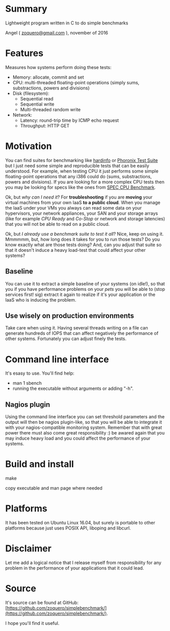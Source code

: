 # Summary
Lightweight program written in C to do simple benchmarks

Angel ( zoquero@gmail.com ), november of 2016

# Features

Measures how systems perform doing these tests:

* Memory: allocate, commit and set
* CPU: multi-threaded floating-point operations (simply sums, substractions, powers and divisions)
* Disk (filesystem):
    * Sequential read
    * Sequential write
    * Multi-threaded random write
* Network:
    * Latency: round-trip time by ICMP echo request 
    * Throughput: HTTP GET

# Motivation
You can find suites for benchmarking like [hardinfo](https://github.com/lpereira/hardinfo/) or [Phoronix Test Suite](http://www.phoronix-test-suite.com/) but I just need some simple and reproducible tests that can be easily understood. For example, when testing CPU it just performs some simple floating-point operations that any i386 could do (sums, substractions, powers and divisions). If you are looking for a more complex CPU tests then you may be looking for specs like the ones from [SPEC CPU Benchmark](https://www.spec.org/cpu/).

Ok, but *why can I need it*? For **troubleshooting** if you are **moving** your virtual machines from your own IaaS **to a public cloud**. When you manage the IaaS under your VMs you always can read some data on your hypervisors, your network appliances, your SAN and your storage arrays (like for example *CPU Ready* and *Co-Stop* or network and storage latencies) that you will not be able to read on a public cloud.

Ok, but *I already use a benchmark suite to test it all*? Nice, keep on using it. Mmmmmm, but, how long does it takes for you to run those tests? Do you know exactly what are those tests doing? And, can you adjust that suite so that it doesn't induce a heavy load-test that could affect your other systems?

## Baseline
You can use it to extract a simple baseline of your systems (on idle!), so that you if you have performance problems on your *pets* you will be able to (stop services first! sig) extract it again to realize if it's your application or the IaaS who is inducing the problem.

## Use wisely on production environments
Take care when using it. Having several threads writing on a file can generate hundreds of IOPS that can affect negatively the performance of other systems. Fortunately you can adjust finely the tests.

# Command line interface 
It's esasy to use. You'll find help:
* man 1 sbench
* running the executable without arguments or adding "-h".

## Nagios plugin
Using the command line interface you can set threshold parameters and the output will then be nagios plugin-like, so that you will be able to integrate it with your nagios-compatible monitoring system. Remember that with great power there must also come great responsibility :) be awared again that you may induce heavy load and you could affect the performance of your systems.

# Build and install
make

copy executable and man page where needed

# Platforms
It has been tested on Ubuntu Linux 16.04, but surely is portable to other platforms because just uses POSIX API, liboping and libcurl.

# Disclaimer
Let me add a logical notice that I release myself from responsibility for any problem in the performance of your applications that it could lead.

# Source
It's source can be found at GitHub: [https://github.com/zoquero/simplebenchmark/](https://github.com/zoquero/simplebenchmark/).

I hope you'll find it useful.

